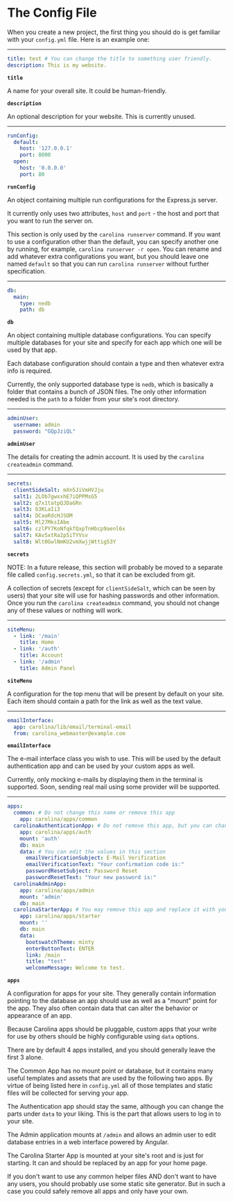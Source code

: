 
# The Config File #

When you create a new project, the first thing you should do is get familiar
with your `config.yml` file. Here is an example one:

***

```yml
title: test # You can change the title to something user friendly.
description: This is my website.
```

**`title`**

A name for your overall site. It could be human-friendly.

**`description`**

An optional description for your website. This is currently unused.

***

```yml
runConfig:
  default:
    host: '127.0.0.1'
    port: 8000
  open:
    host: '0.0.0.0'
    port: 80
```

**`runConfig`**

An object containing multiple run configurations for the Express.js server.

It currently only uses two attributes, `host` and `port` - the host and port
that you want to run the server on.

This section is only used by the `carolina runserver` command. If you want to use
a configuration other than the default, you can specify another one by
running, for example, `carolina runserver -r open`. You can rename and add
whatever extra configurations you want, but you should leave one named
`default` so that you can run `carolina runserver` without further
specification.

***

```yml
db:
  main:
    type: nedb
    path: db
```

**`db`**

An object containing multiple database configurations.
You can specify multiple databases for your site and specify for each app which
one will be used by that app.

Each database configuration should contain a type and then whatever extra
info is required.

Currently, the only supported database type is `nedb`, which is basically a
folder that contains a bunch of JSON files. The only other information needed
is the `path` to a folder from your site's root directory.

***

```yml
adminUser:
  username: admin
  password: "GQpJziQL"
```

**`adminUser`**

The details for creating the admin account. It is used by the
`carolina createadmin` command.

***

```yml
secrets:
  clientSideSalt: mXn5JiVmHVJju
  salt1: 2LOb7gwxxhE7iQPPMsG5
  salt2: q7x1tatpQJDaGRn
  salt3: b3KLaIi3
  salt4: DCaoRdcHJSOM
  salt5: Ml27MksIAbe
  salt6: czlPY7KoNfqkfQxpTnHbcp9aenl6x
  salt7: KAv5xtRa2p5iTYVsv
  salt8: Wlt0GwlNmKU2vmXwjjWttig53Y
```

**`secrets`**

NOTE: In a future release, this section will probably be moved to a separate
file called `config.secrets.yml`, so that it can be excluded from git.

A collection of secrets (except for `clientSideSalt`, which can be seen by
users) that your site will use for hashing passwords and other information.
Once you run the `carolina createadmin` command, you should not change
any of these values or nothing will work.

***

```yml
siteMenu:
  - link: '/main'
    title: Home
  - link: '/auth'
    title: Account
  - link: '/admin'
    title: Admin Panel
```

**`siteMenu`**

A configuration for the top menu that will be present by default on your site.
Each item should contain a path for the link as well as the text value.

***

```yml
emailInterface:
  app: carolina/lib/email/terminal-email
  from: carolina_webmaster@example.com
```

**`emailInterface`**

The e-mail interface class you wish to use. This will be used by the default
authentication app and can be used by your custom apps as well.

Currently, only mocking e-mails by displaying them in the terminal is supported.
Soon, sending real mail using some provider will be supported.

***

```yml
apps:
  common: # Do not change this name or remove this app
    app: carolina/apps/common
  carolinaAuthenticationApp: # Do not remove this app, but you can change its data options
    app: carolina/apps/auth
    mount: 'auth'
    db: main
    data: # You can edit the values in this section
      emailVerificationSubject: E-Mail Verification
      emailVerificationText: "Your confirmation code is:"
      passwordResetSubject: Password Reset
      passwordResetText: "Your new password is:"
  carolinaAdminApp:
    app: carolina/apps/admin
    mount: 'admin'
    db: main
  carolinaStarterApp: # You may remove this app and replace it with your home page
    app: carolina/apps/starter
    mount: ''
    db: main
    data:
      bootswatchTheme: minty
      enterButtonText: ENTER
      link: /main
      title: "test"
      welcomeMessage: Welcome to test.
```

**`apps`**

A configuration for apps for your site. They generally contain information
pointing to the database an app should use as well as a "mount" point for
the app. They also often contain data that can alter the behavior or
appearance of an app.

Because Carolina apps should be pluggable, custom apps that your write for
use by others should be highly configurable using `data` options.

There are by default 4 apps installed, and you should generally leave the
first 3 alone.

The Common App has no mount point or database, but it contains many useful
templates and assets that are used by the following two apps. By virtue of
being listed here in `config.yml` all of those templates and static files
will be collected for serving your app.

The Authentication app should stay the same, although you can change the
parts under `data` to your liking. This is the part that allows users to log in
to your site.

The Admin application mounts at `/admin` and allows an admin user to edit
database entries in a web interface powered by Angular.

The Carolina Starter App is mounted at your site's root and is just for starting.
It can and should be replaced by an app for your home page.

If you don't want to use any common helper files AND don't want to have any
users, you should probably use some static site generator. But in such a case
you could safely remove all apps and only have your own.

